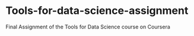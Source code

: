 # Tools-for-data-science-assignment
Final Assignment of the Tools for Data Science course on Coursera
